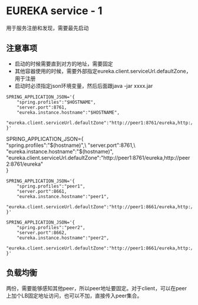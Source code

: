 # EUREKA service - 1
用于服务注册和发现，需要最先启动

## 注意事项
- 启动的时候需要直到对方的地址，需要固定
- 其他容器使用的时候，需要外部指定eureka.client.serviceUrl.defaultZone，用于注册
- 启动时必须指定json环境变量，然后后面跟java -jar xxxx.jar
```
SPRING_APPLICATION_JSON='{
	"spring.profiles":"$HOSTNAME",
	"server.port":8761,
	"eureka.instance.hostname":"$HOSTNAME",
	"eureka.client.serviceUrl.defaultZone":"http://peer1:8761/eureka,http://peer2:8761/eureka"
}'
```

SPRING_APPLICATION_JSON={\
	"spring.profiles":"$(hostname)",\
	"server.port":8761,\
	"eureka.instance.hostname":"$(hostname)",\
	"eureka.client.serviceUrl.defaultZone":"http://peer1:8761/eureka,http://peer2:8761/eureka"\
}

```
SPRING_APPLICATION_JSON='{
	"spring.profiles":"peer1",
	"server.port":8661,
	"eureka.instance.hostname":"peer1",
	"eureka.client.serviceUrl.defaultZone":"http://peer1:8661/eureka,http://peer2:8662/eureka"
}'
```

```
SPRING_APPLICATION_JSON='{
	"spring.profiles":"peer2",
	"server.port":8662,
	"eureka.instance.hostname":"peer2",
	"eureka.client.serviceUrl.defaultZone":"http://peer1:8661/eureka,http://peer2:8662/eureka"
}'
```

## 负载均衡
两份，需要能够感知其他peer，所以peer地址要固定。对于client，可以在peer上加个LB固定地址访问，也可以不加，直接传入peer集合。
